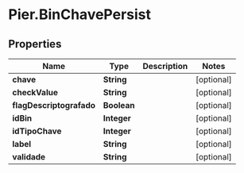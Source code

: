 # Pier.BinChavePersist

## Properties
Name | Type | Description | Notes
------------ | ------------- | ------------- | -------------
**chave** | **String** |  | [optional] 
**checkValue** | **String** |  | [optional] 
**flagDescriptografado** | **Boolean** |  | [optional] 
**idBin** | **Integer** |  | [optional] 
**idTipoChave** | **Integer** |  | [optional] 
**label** | **String** |  | [optional] 
**validade** | **String** |  | [optional] 


